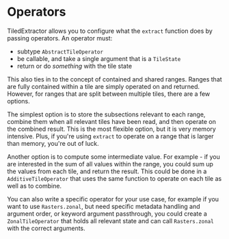 # Operators

TiledExtractor allows you to configure what the `extract` function does by passing operators.  An operator must:
- subtype `AbstractTileOperator`
- be callable, and take a single argument that is a `TileState`
- return or do _something_ with the tile state

This also ties in to the concept of contained and shared ranges.  Ranges that are fully contained within a tile are simply operated on and returned.  However, for ranges that are split between multiple tiles, there are a few options.

The simplest option is to store the subsections relevant to each range, combine them when all relevant tiles have been read, and then operate on the combined result.  This is the most flexible option, but it is very memory intensive.  Plus, if you're using `extract` to operate on a range that is larger than memory, you're out of luck.

Another option is to compute some intermediate value.  For example - if you are interested in the sum of all values within the range, you could sum up the values from each tile, and return the result.  This could be done in a `AdditiveTileOperator` that uses the same function to operate on each tile as well as to combine.

You can also write a specific operator for your use case, for example if you want to use `Rasters.zonal`, but need specific metadata handling and argument order, or keyword argument passthrough, you could create a `ZonalTileOperator` that holds all relevant state and can call `Rasters.zonal` with the correct arguments.